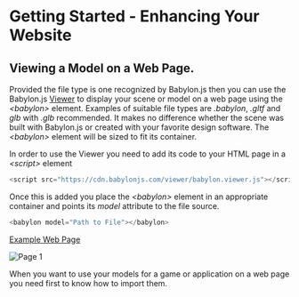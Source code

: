 # Getting Started - Enhancing Your Website
## Viewing a Model on a Web Page.
Provided the file type is one recognized by Babylon.js then you can use the Babylon.js [Viewer]() to display your scene or model on a web page using the *&lt;babylon&gt;* element. Examples of suitable file types are *.babylon*, *.gltf* and *glb* with *.glb* recommended. It makes no difference whether the scene was built with Babylon.js or created with your favorite design software. The *&lt;babylon&gt;* element will be sized to fit its container.

In order to use the Viewer you need to add its code to your HTML page in a *&lt;script&gt;* element

```javascript
<script src="https://cdn.babylonjs.com/viewer/babylon.viewer.js"></script>
```

Once this is added you place the *&lt;babylon&gt;* element in an appropriate container and points its *model* attribute to the file source.


```javascript
<babylon model="Path to File"></babylon>
```

[Example Web Page](/webpages/page1.html)

![Page 1](/img/campus/view1.png)

When you want to use your models for a game or application on a web page you need first to know how to import them. 
